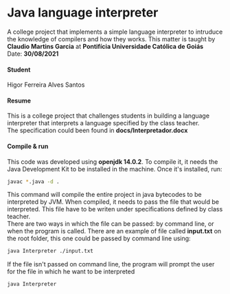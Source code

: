 # Java language interpreter

A college project that implements a simple language interpreter to intruduce the knowledge of compilers and how they works.
This matter is taught by **Claudio Martins Garcia** at **Pontifícia Universidade Católica de Goiás** \
Date: **30/08/2021**

#### Student
Higor Ferreira Alves Santos

#### Resume
This is a college project that challenges students in building a language interpreter that interprets a language specified by the class teacher. \
The specification could been found in **docs/Interpretador.docx**


#### Compile & run
This code was developed using **openjdk 14.0.2**. To compile it, it needs the Java Development Kit to be installed in the machine. Once it's installed, run:

```bash
javac *.java -d .
```
This command will compile the entire project in java bytecodes to be interpreted by JVM.
When compiled, it needs to pass the file that would be interpreted. This file have to be writen under specifications defined by class teacher. \
There are two ways in which the file can be passed: by command line, or when the program is called. There are an example of file called **input.txt** on the root folder, this one could be passed by command line using:
```bash
java Interpreter ./input.txt
```
If the file isn't passed on command line, the program will prompt the user for the file in which he want to be interpreted
```bash
java Interpreter
```